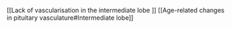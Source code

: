 [[Lack of vascularisation in the intermediate lobe ]]
[[Age-related changes in pituitary vasculature#Intermediate lobe]]
